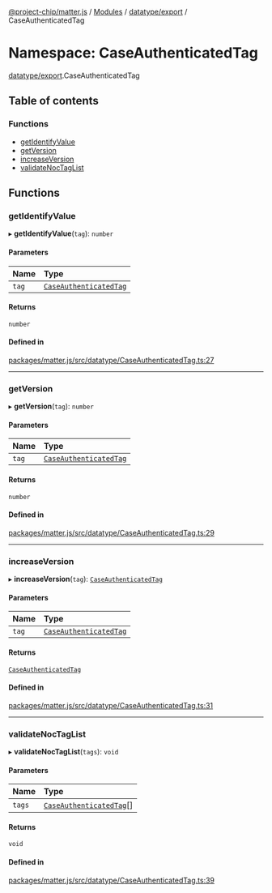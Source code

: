 [@project-chip/matter.js](../README.md) / [Modules](../modules.md) / [datatype/export](datatype_export.md) / CaseAuthenticatedTag

# Namespace: CaseAuthenticatedTag

[datatype/export](datatype_export.md).CaseAuthenticatedTag

## Table of contents

### Functions

- [getIdentifyValue](datatype_export.CaseAuthenticatedTag.md#getidentifyvalue)
- [getVersion](datatype_export.CaseAuthenticatedTag.md#getversion)
- [increaseVersion](datatype_export.CaseAuthenticatedTag.md#increaseversion)
- [validateNocTagList](datatype_export.CaseAuthenticatedTag.md#validatenoctaglist)

## Functions

### getIdentifyValue

▸ **getIdentifyValue**(`tag`): `number`

#### Parameters

| Name | Type |
| :------ | :------ |
| `tag` | [`CaseAuthenticatedTag`](datatype_export.md#caseauthenticatedtag) |

#### Returns

`number`

#### Defined in

[packages/matter.js/src/datatype/CaseAuthenticatedTag.ts:27](https://github.com/project-chip/matter.js/blob/558e12c94a201592c28c7bc0743705360b3e5ca6/packages/matter.js/src/datatype/CaseAuthenticatedTag.ts#L27)

___

### getVersion

▸ **getVersion**(`tag`): `number`

#### Parameters

| Name | Type |
| :------ | :------ |
| `tag` | [`CaseAuthenticatedTag`](datatype_export.md#caseauthenticatedtag) |

#### Returns

`number`

#### Defined in

[packages/matter.js/src/datatype/CaseAuthenticatedTag.ts:29](https://github.com/project-chip/matter.js/blob/558e12c94a201592c28c7bc0743705360b3e5ca6/packages/matter.js/src/datatype/CaseAuthenticatedTag.ts#L29)

___

### increaseVersion

▸ **increaseVersion**(`tag`): [`CaseAuthenticatedTag`](datatype_export.md#caseauthenticatedtag)

#### Parameters

| Name | Type |
| :------ | :------ |
| `tag` | [`CaseAuthenticatedTag`](datatype_export.md#caseauthenticatedtag) |

#### Returns

[`CaseAuthenticatedTag`](datatype_export.md#caseauthenticatedtag)

#### Defined in

[packages/matter.js/src/datatype/CaseAuthenticatedTag.ts:31](https://github.com/project-chip/matter.js/blob/558e12c94a201592c28c7bc0743705360b3e5ca6/packages/matter.js/src/datatype/CaseAuthenticatedTag.ts#L31)

___

### validateNocTagList

▸ **validateNocTagList**(`tags`): `void`

#### Parameters

| Name | Type |
| :------ | :------ |
| `tags` | [`CaseAuthenticatedTag`](datatype_export.md#caseauthenticatedtag)[] |

#### Returns

`void`

#### Defined in

[packages/matter.js/src/datatype/CaseAuthenticatedTag.ts:39](https://github.com/project-chip/matter.js/blob/558e12c94a201592c28c7bc0743705360b3e5ca6/packages/matter.js/src/datatype/CaseAuthenticatedTag.ts#L39)
